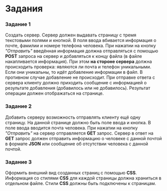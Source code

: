 # Задания

### Задание 1

Создать сервер.
Сервер должен выдавать страницу с тремя текстовыми полями и кнопкой.
В поля ввода вбивается информация о почте, фамилии и номере телефона человека.
При нажатии на кнопку *"Отправить"* введённая информация должна отправляться с помощью **POST** запроса на сервер и добавляться к концу файла (в файле накапливается информация).
При этом **на стороне сервера** должна происходить проверка: являются ли почта и телефон уникальными. Если они уникальны, то идёт добавление информации в файл. В противном случае добавление не происходит. 
При отправке ответа с сервера клиенту должно приходить сообщение с информацией о результате добавления (добавилось или не добавилось).
Результат операции должен отображаться на странице.

### Задание 2

Добавить серверу возможность отправлять клиенту ещё одну страницу. На данной странице должно быть поле ввода и кнопка. В поле ввода вводится почта человека. При нажатии на кнопку *"Отправить"* на сервер отправляется **GET** запрос. Сервер в ответ на **GET** запрос должен отправить информацию о человеке с данной почтой в формате **JSON** или сообщение об отсутствии человека с данной почтой.

### Задание 3

Оформить внешний вид созданных страниц с помощью **CSS**.
Информация со стилями **CSS** для каждой страницы должна храниться в отдельном файле. Стили **CSS** должны быть подключены к страницам.

